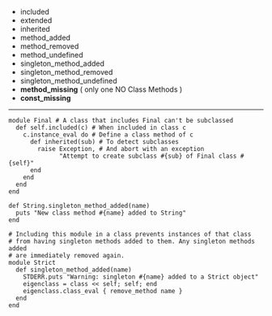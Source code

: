 + included
+ extended
+ inherited
+ method_added
+ method_removed
+ method_undefined
+ singleton_method_added
+ singleton_method_removed
+ singleton_method_undefined
+ **method_missing** ( only one NO Class Methods )
+ **const_missing**


- - -

    module Final # A class that includes Final can't be subclassed
      def self.included(c) # When included in class c
        c.instance_eval do # Define a class method of c
          def inherited(sub) # To detect subclasses
            raise Exception, # And abort with an exception
                  "Attempt to create subclass #{sub} of Final class #{self}"
          end
        end
      end
    end

    def String.singleton_method_added(name)
      puts "New class method #{name} added to String"
    end

    # Including this module in a class prevents instances of that class
    # from having singleton methods added to them. Any singleton methods added
    # are immediately removed again.
    module Strict
      def singleton_method_added(name)
        STDERR.puts "Warning: singleton #{name} added to a Strict object"
        eigenclass = class << self; self; end
        eigenclass.class_eval { remove_method name }
      end
    end
